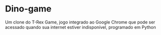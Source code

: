 # Dino-game
Um clone do T-Rex Game, jogo integrado ao Google Chrome que pode ser acessado quando sua internet estiver indisponível, programado em Python
